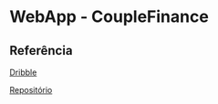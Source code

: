 # WebApp - CoupleFinance

## Referência

[Dribble](https://dribbble.com/shots/8139561-Spendings-controller/attachments/559007?mode=media)

[Repositório](https://github.com/silverio27/CoupleFinance)